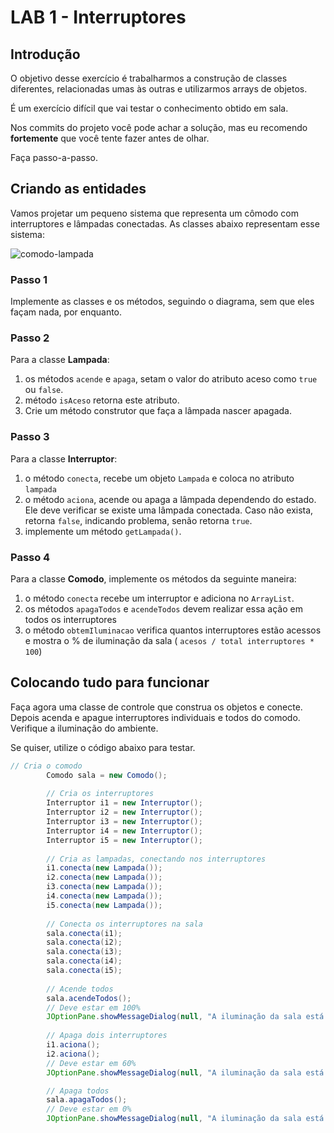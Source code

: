 # LAB 1 - Interruptores

## Introdução

O objetivo desse exercício é trabalharmos a construção de classes diferentes, relacionadas umas às outras e utilizarmos arrays de objetos.

É um exercício difícil que vai testar o conhecimento obtido em sala.

Nos commits do projeto você pode achar a solução, mas eu recomendo **fortemente** que você tente fazer antes de olhar.

Faça passo-a-passo.

## Criando as entidades

Vamos projetar um pequeno sistema que representa um cômodo com interruptores e lâmpadas conectadas. As classes abaixo representam esse sistema:

![comodo-lampada](https://cloud.githubusercontent.com/assets/20231710/24569614/4e5caae6-163d-11e7-898e-3c525d464c81.jpg)

### Passo 1
Implemente as classes e os métodos, seguindo o diagrama, sem que eles façam nada, por enquanto.

### Passo 2
Para a classe **Lampada**:
1. os métodos `acende` e `apaga`, setam o valor do atributo aceso como `true` ou `false`.
2. método `isAceso` retorna este atributo.
3. Crie um método construtor que faça a lâmpada nascer apagada.

### Passo 3 
Para a classe **Interruptor**:
1. o método `conecta`, recebe um objeto `Lampada` e coloca no atributo `lampada`
2. o método `aciona`, acende ou apaga a lâmpada dependendo do estado. Ele deve verificar se existe uma lâmpada conectada. Caso não exista, retorna `false`, indicando problema, senão retorna `true`.
3. implemente um método `getLampada()`.

### Passo 4
Para a classe **Comodo**, implemente os métodos da seguinte maneira:
1. o método `conecta` recebe um interruptor e adiciona no `ArrayList`.
2. os métodos `apagaTodos` e `acendeTodos` devem realizar essa ação em todos os interruptores
3. o método `obtemIluminacao` verifica quantos interruptores estão acessos e mostra o % de iluminação da sala ( `acesos / total interruptores * 100`)


## Colocando tudo para funcionar

Faça agora uma classe de controle que construa os objetos e conecte. Depois acenda e apague interruptores individuais e todos do comodo. Verifique a iluminação do ambiente.

Se quiser, utilize o código abaixo para testar.

```java
// Cria o comodo
        Comodo sala = new Comodo();
        
        // Cria os interruptores
        Interruptor i1 = new Interruptor();
        Interruptor i2 = new Interruptor();
        Interruptor i3 = new Interruptor();
        Interruptor i4 = new Interruptor();
        Interruptor i5 = new Interruptor();
        
        // Cria as lampadas, conectando nos interruptores
        i1.conecta(new Lampada());
        i2.conecta(new Lampada());
        i3.conecta(new Lampada());
        i4.conecta(new Lampada());
        i5.conecta(new Lampada());
        
        // Conecta os interruptores na sala
        sala.conecta(i1);
        sala.conecta(i2);
        sala.conecta(i3);
        sala.conecta(i4);
        sala.conecta(i5);
        
        // Acende todos
        sala.acendeTodos();
        // Deve estar em 100%
        JOptionPane.showMessageDialog(null, "A iluminação da sala está em "+ sala.obtemIluminacao() + "%");
        
        // Apaga dois interruptores
        i1.aciona();
        i2.aciona();
        // Deve estar em 60%
        JOptionPane.showMessageDialog(null, "A iluminação da sala está em "+ sala.obtemIluminacao() + "%");

        // Apaga todos
        sala.apagaTodos();
        // Deve estar em 0%
        JOptionPane.showMessageDialog(null, "A iluminação da sala está em "+ sala.obtemIluminacao() + "%");
```        


